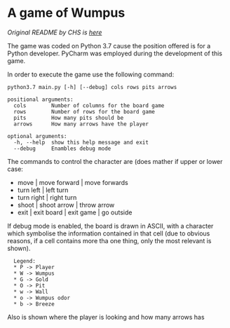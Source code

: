 # A game of Wumpus
_Original README by CHS is [here](README_CHS.md)_

The game was coded on Python 3.7 cause the position offered is for a Python developer. PyCharm was employed during the development of this game.

In order to execute the game use the following command:
```
python3.7 main.py [-h] [--debug] cols rows pits arrows 

positional arguments:
  cols        Number of columns for the board game
  rows        Number of rows for the board game
  pits        How many pits should be
  arrows      How many arrows have the player

optional arguments:
  -h, --help  show this help message and exit
  --debug     Enambles debug mode
```

The commands to control the character are (does mather if upper or lower case:

* move | move forward | move forwards
* turn left | left turn
* turn right | right turn
* shoot | shoot arrow | throw arrow
* exit | exit board | exit game | go outside

If debug mode is enabled, the board is drawn in ASCII, with a character which symbolise the information contained in that cell  (due to obvious reasons, if a cell contains more tha one thing, only the most relevant is shown).
```
  Legend:
  * P -> Player
  * W -> Wumpus
  * G -> Gold
  * O -> Pit 
  * w -> Wall
  * o -> Wumpus odor
  * b -> Breeze
```
Also is shown where the player is looking and how many arrows has
